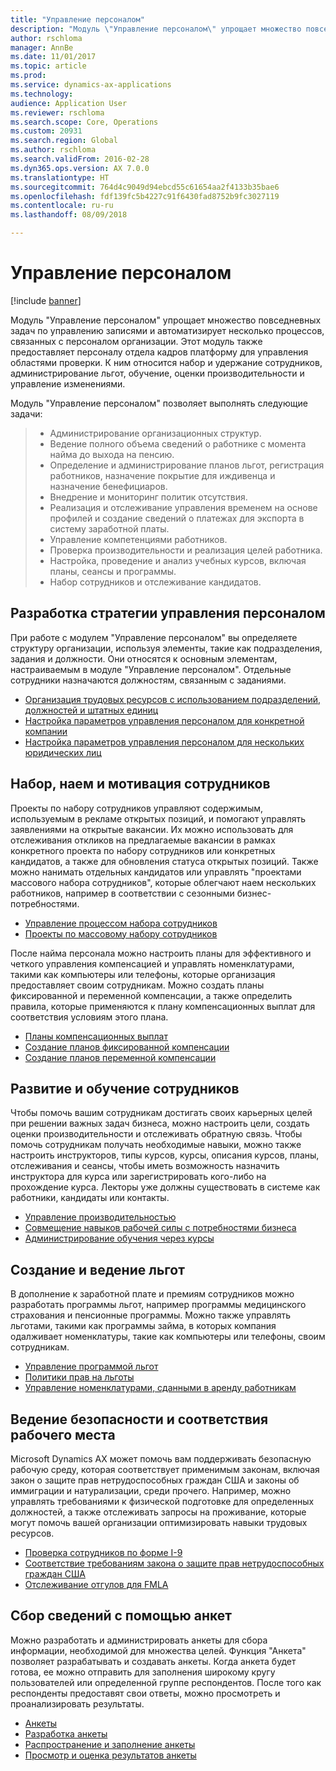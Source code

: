 ```yaml
---
title: "Управление персоналом"
description: "Модуль \"Управление персоналом\" упрощает множество повседневных задач по управлению записями и автоматизирует несколько процессов, связанных с персоналом организации. Этот модуль также предоставляет персоналу отдела кадров платформу для управления областями проверки. К ним относится набор и удержание сотрудников, администрирование льгот, обучение, оценки производительности и управление изменениями."
author: rschloma
manager: AnnBe
ms.date: 11/01/2017
ms.topic: article
ms.prod: 
ms.service: dynamics-ax-applications
ms.technology: 
audience: Application User
ms.reviewer: rschloma
ms.search.scope: Core, Operations
ms.custom: 20931
ms.search.region: Global
ms.author: rschloma
ms.search.validFrom: 2016-02-28
ms.dyn365.ops.version: AX 7.0.0
ms.translationtype: HT
ms.sourcegitcommit: 764d4c9049d94ebcd55c61654aa2f4133b35bae6
ms.openlocfilehash: fdf139fc5b4227c91f6430fad8752b9fc3027119
ms.contentlocale: ru-ru
ms.lasthandoff: 08/09/2018

---
```


# <a name="human-resources"></a>Управление персоналом

[!include [banner](../includes/banner.md)]

Модуль "Управление персоналом" упрощает множество повседневных задач по управлению записями и автоматизирует несколько процессов, связанных с персоналом организации. Этот модуль также предоставляет персоналу отдела кадров платформу для управления областями проверки. К ним относится набор и удержание сотрудников, администрирование льгот, обучение, оценки производительности и управление изменениями.

Модуль "Управление персоналом" позволяет выполнять следующие задачи:

> + Администрирование организационных структур.
> + Ведение полного объема сведений о работнике с момента найма до выхода на пенсию.
> + Определение и администрирование планов льгот, регистрация работников, назначение покрытие для иждивенца и назначение бенефициаров.
> + Внедрение и мониторинг политик отсутствия.
> + Реализация и отслеживание управления временем на основе профилей и создание сведений о платежах для экспорта в систему заработной платы.
> + Управление компетенциями работников.
> + Проверка производительности и реализация целей работника.
> + Настройка, проведение и анализ учебных курсов, включая планы, сеансы и программы.
> + Набор сотрудников и отслеживание кандидатов.

<a name="develop-a-human-resources-strategy"></a>Разработка стратегии управления персоналом
---------------------------------------------------------

При работе с модулем "Управление персоналом" вы определяете структуру организации, используя элементы, такие как подразделения, задания и должности. Они относятся к основным элементам, настраиваемым в модуле "Управление персоналом". Отдельные сотрудники назначаются должностям, связанным с заданиями.

-   [Организация трудовых ресурсов с использованием подразделений, должностей и штатных единиц](../../talent/departments-jobs-positions.md)
-   [Настройка параметров управления персоналом для конкретной компании](../../talent/set-up-company-specific-hr-parameters.md)
-   [Настройка параметров управления персоналом для нескольких юридических лиц](../../talent/set-up-hr-parameters-across-legal-entities.md) 

## <a name="recruit-hire-and-motivate-employees"></a>Набор, наем и мотивация сотрудников

Проекты по набору сотрудников управляют содержимым, используемым в рекламе открытых позиций, и помогают управлять заявлениями на открытые вакансии. Их можно использовать для отслеживания откликов на предлагаемые вакансии в рамках конкретного проекта по набору сотрудников или конкретных кандидатов, а также для обновления статуса открытых позиций. Также можно нанимать отдельных кандидатов или управлять "проектами массового набора сотрудников", которые облегчают наем нескольких работников, например в соответствии с сезонными бизнес-потребностями.

-   [Управление процессом набора сотрудников](manage-recruiting-process.md)
-   [Проекты по массовому набору сотрудников](mass-hire-projects.md) 

После найма персонала можно настроить планы для эффективного и четкого управления компенсацией и управлять номенклатурами, такими как компьютеры или телефоны, которые организация предоставляет своим сотрудникам. Можно создать планы фиксированной и переменной компенсации, а также определить правила, которые применяются к плану компенсационных выплат для соответствия условиям этого плана.

-   [Планы компенсационных выплат](../../talent/compensation-plans.md)
-   [Создание планов фиксированной компенсации](../../talent/create-fixed-compensation-plans.md)
-   [Создание планов переменной компенсации](../../talent/create-variable-compensation-plans.md)

## <a name="develop-and-train-employees"></a>Развитие и обучение сотрудников

Чтобы помочь вашим сотрудникам достигать своих карьерных целей при решении важных задач бизнеса, можно настроить цели, создать оценки производительности и отслеживать обратную связь. Чтобы помочь сотрудникам получать необходимые навыки, можно также настроить инструкторов, типы курсов, курсы, описания курсов, планы, отслеживания и сеансы, чтобы иметь возможность назначить инструктора для курса или зарегистрировать кого-либо на прохождение курса. Лекторы уже должны существовать в системе как работники, кандидаты или контакты.

-   [Управление производительностью](../../talent/performance-management-overview.md)
-   [Совмещение навыков рабочей силы с потребностями бизнеса](../../talent/skills.md)
-   [Администрирование обучения через курсы](../../talent/courses.md)

## <a name="create-and-maintain-benefits"></a>Создание и ведение льгот

В дополнение к заработной плате и премиям сотрудников можно разработать программы льгот, например программы медицинского страхования и пенсионные программы. Можно также управлять льготами, такими как программы займа, в которых компания одалживает номенклатуры, такие как компьютеры или телефоны, своим сотрудникам.

-   [Управление программой льгот](../../talent/manage-benefit-program.md)
-   [Политики прав на льготы](../../talent/benefit-eligibility-policies.md)
-   [Управление номенклатурами, сданными в аренду работникам](../../talent/loan-items.md)

## <a name="maintain-workplace-safety-and-compliance"></a>Ведение безопасности и соответствия рабочего места

Microsoft Dynamics AX может помочь вам поддерживать безопасную рабочую среду, которая соответствует применимым законам, включая закон о защите прав нетрудоспособных граждан США и законы об иммиграции и натурализации, среди прочего. Например, можно управлять требованиями к физической подготовке для определенных должностей, а также отслеживать запросы на проживание, которые могут помочь вашей организации оптимизировать навыки трудовых ресурсов.

-   [Проверка сотрудников по форме I-9](localizations/noam-usa-form-i-9-verification.md)
-   [Соответствие требованиям закона о защите прав нетрудоспособных граждан США](localizations/noam-usa-comply-ada.md)
-   [Отслеживание отгулов для FMLA](localizations/noam-usa-track-time-for-fmla.md)

## <a name="gather-information-using-questionnaires"></a>Сбор сведений с помощью анкет

Можно разработать и администрировать анкеты для сбора информации, необходимой для множества целей. Функция "Анкета" позволяет разрабатывать и создавать анкеты. Когда анкета будет готова, ее можно отправить для заполнения широкому кругу пользователей или определенной группе респондентов. После того как респонденты предоставят свои ответы, можно просмотреть и проанализировать результаты.

-   [Анкеты](../../talent/questionnaires.md)
-   [Разработка анкеты](../../talent/design-questionnaires.md)
-   [Распространение и заполнение анкеты](../../talent/distribute-questionnaires.md)
-   [Просмотр и оценка результатов анкеты](../../talent/evaluate-questionnaire-results.md)



